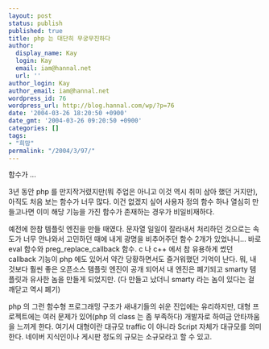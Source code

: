```yaml
---
layout: post
status: publish
published: true
title: php 는 대단히 무궁무진하다
author:
  display_name: Kay
  login: Kay
  email: iam@hannal.net
  url: ''
author_login: Kay
author_email: iam@hannal.net
wordpress_id: 76
wordpress_url: http://blog.hannal.com/wp/?p=76
date: '2004-03-26 18:20:50 +0900'
date_gmt: '2004-03-26 09:20:50 +0900'
categories: []
tags:
- "희망"
permalink: "/2004/3/97/"
---
```

<p>함수가 ...</p>
<p>3년 동안 php 를 만지작거렸지만(뭐 주업은 아니고 이것 역시 취미 삼아 했던 거지만), 아직도 처음 보는 함수가 너무 많다. 이건 없겠지 싶어 사용자 정의 함수 하나 열심히 만들고나면 이미 해당 기능을 가진 함수가 존재하는 경우가 비일비재하다.</p>
<p>예전에 한참 템플릿 엔진을 만들 때였다. 문자열 일일이 잘라내서 처리하던 것으로는 속도가 너무 안나와서 고민하던 때에 내게 광명을 비추어주던 함수 2개가 있었나니... 바로 eval 함수와 preg_replace_callback 함수. c 나 c++ 에서 참 유용하게 썼던 callback 기능이 php 에도 있어서 약간 당황하면서도 즐거워했던 기억이 난다. 뭐, 내 것보다 훨씬 좋은 오픈소스 템플릿 엔진이 공개 되어서 내 엔진은 폐기되고 smarty 템플릿과 유사한 놈을 만들게 되었지만. (다 만들고 났더니 smarty 라는 놈이 있다는 걸 깨닫고 역시 폐기)</p>
<p>php 의 그런 함수형 프로그래밍 구조가 새내기들의 쉬운 진입에는 유리하지만, 대형 프로젝트에는 여러 문제가 있어(php 의 class 는 좀 부족하다) 개발자로 하여금 안타까움을 느끼게 한다. 여기서 대형이란 대규모 traffic 이 아니라 Script 자체가 대규모를 의미한다. 네이버 지식인이나 게시판 정도의 규모는 소규모라고 할 수 있고.</p>
